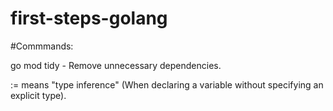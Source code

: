 # first-steps-golang

#Commmands:

go mod tidy - Remove unnecessary dependencies.

 := means "type inference" (When declaring a variable without specifying an explicit type).
